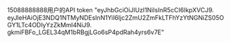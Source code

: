 

15088888888用户的API token
"eyJhbGciOiJIUzI1NiIsInR5cCI6IkpXVCJ9.
eyJleHAiOjE3NDQ1NTMyNDEsInN1YiI6Ijc2ZmU2ZmFkLTFhYzYtNGNiZS05OGY1LTc4ODIyYzZkMmI4NiJ9.
gkmiFBFo_LGEL34qM1bRBgjLGo6sP4pdRah4yrs6v7E"
